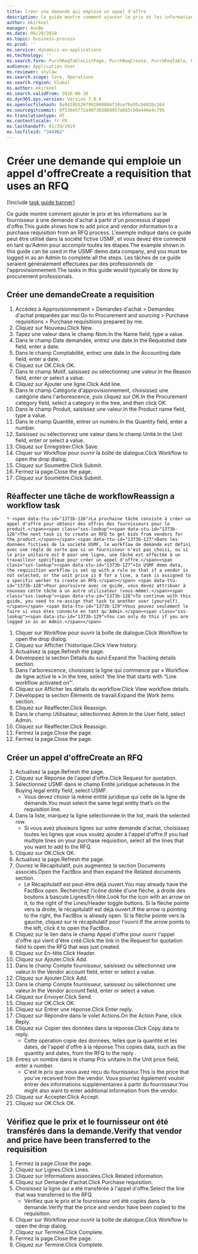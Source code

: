 ```yaml
---
title: Créer une demande qui emploie un appel d'offre
description: Ce guide montre comment ajouter le prix et les informations sur le fournisseur à une demande d'achat à partir d'un processus d'appel d'offre.
author: mkirknel
manager: AnnBe
ms.date: 08/29/2018
ms.topic: business-process
ms.prod: ''
ms.service: dynamics-ax-applications
ms.technology: ''
ms.search.form: PurchReqTableListPage, PurchReqCreate, PurchReqTable, PurchReqLineRelatedDocuments, EcoResCategorySingleLookup, PurchReqWorkflowDropDialog, WorkflowSubmitDialog, WorkflowStatus, WorkflowWorkItemActionDialog, WorkflowUserListLookup, PurchReqCopyRFQ, SysDataAreaSelectLookup, PurchRFQCaseTable, PurchRFQEditLines, PurchRFQReplyTable, UnitOfMeasureLookup
audience: Application User
ms.reviewer: shylaw
ms.search.scope: Core, Operations
ms.search.region: Global
ms.author: mkirknel
ms.search.validFrom: 2016-06-30
ms.dyn365.ops.version: Version 7.0.0
ms.openlocfilehash: 8a9418b526f992008086f10ce78e95cb682bc164
ms.sourcegitcommit: 0f530e5f72a40f383868957a6b5cb0e446e4c795
ms.translationtype: HT
ms.contentlocale: fr-FR
ms.lasthandoff: 01/29/2019
ms.locfileid: "344982"
---
```

# <a name="create-a-requisition-that-uses-an-rfq"></a><span data-ttu-id="1373b-103">Créer une demande qui emploie un appel d'offre</span><span class="sxs-lookup"><span data-stu-id="1373b-103">Create a requisition that uses an RFQ</span></span>

[!include [task guide banner](../../includes/task-guide-banner.md)]

<span data-ttu-id="1373b-104">Ce guide montre comment ajouter le prix et les informations sur le fournisseur à une demande d'achat à partir d'un processus d'appel d'offre.</span><span class="sxs-lookup"><span data-stu-id="1373b-104">This guide shows how to add price and vendor information to a purchase requisition from an RFQ process.</span></span> <span data-ttu-id="1373b-105">L'exemple indiqué dans ce guide peut être utilisé dans la société fictive USMF, et vous devez être connecté en tant qu'Admin pour accomplir toutes les étapes.</span><span class="sxs-lookup"><span data-stu-id="1373b-105">The example shown in this guide can be used in the USMF demo data company, and you must be logged in as an Admin to complete all the steps.</span></span> <span data-ttu-id="1373b-106">Les tâches de ce guide seraient généralement effectuées par des professionnels de l'approvisionnement.</span><span class="sxs-lookup"><span data-stu-id="1373b-106">The tasks in this guide would typically be done by procurement professionals.</span></span>


## <a name="create-a-requisition"></a><span data-ttu-id="1373b-107">Créer une demande</span><span class="sxs-lookup"><span data-stu-id="1373b-107">Create a requisition</span></span>
1. <span data-ttu-id="1373b-108">Accédez à Approvisionnement > Demandes d'achat > Demandes d'achat préparées par moi.</span><span class="sxs-lookup"><span data-stu-id="1373b-108">Go to Procurement and sourcing > Purchase requisitions > Purchase requisitions prepared by me.</span></span>
2. <span data-ttu-id="1373b-109">Cliquez sur Nouveau.</span><span class="sxs-lookup"><span data-stu-id="1373b-109">Click New.</span></span>
3. <span data-ttu-id="1373b-110">Tapez une valeur dans le champ Nom.</span><span class="sxs-lookup"><span data-stu-id="1373b-110">In the Name field, type a value.</span></span>
4. <span data-ttu-id="1373b-111">Dans le champ Date demandée, entrez une date.</span><span class="sxs-lookup"><span data-stu-id="1373b-111">In the Requested date field, enter a date.</span></span>
5. <span data-ttu-id="1373b-112">Dans le champ Comptabilité, entrez une date.</span><span class="sxs-lookup"><span data-stu-id="1373b-112">In the Accounting date field, enter a date.</span></span>
6. <span data-ttu-id="1373b-113">Cliquez sur OK.</span><span class="sxs-lookup"><span data-stu-id="1373b-113">Click OK.</span></span>
7. <span data-ttu-id="1373b-114">Dans le champ Motif, saisissez ou sélectionnez une valeur.</span><span class="sxs-lookup"><span data-stu-id="1373b-114">In the Reason field, enter or select a value.</span></span>
8. <span data-ttu-id="1373b-115">Cliquez sur Ajouter une ligne.</span><span class="sxs-lookup"><span data-stu-id="1373b-115">Click Add line.</span></span>
9. <span data-ttu-id="1373b-116">Dans le champ Catégorie d'approvisionnement, choisissez une catégorie dans l'arborescence, puis cliquez sur OK.</span><span class="sxs-lookup"><span data-stu-id="1373b-116">In the Procurement category field, select a category in the tree, and then click OK.</span></span>
10. <span data-ttu-id="1373b-117">Dans le champ Produit, saisissez une valeur.</span><span class="sxs-lookup"><span data-stu-id="1373b-117">In the Product name field, type a value.</span></span>
11. <span data-ttu-id="1373b-118">Dans le champ Quantité, entrer un numéro.</span><span class="sxs-lookup"><span data-stu-id="1373b-118">In the Quantity field, enter a number.</span></span>
12. <span data-ttu-id="1373b-119">Saisissez ou sélectionnez une valeur dans le champ Unité.</span><span class="sxs-lookup"><span data-stu-id="1373b-119">In the Unit field, enter or select a value.</span></span>
13. <span data-ttu-id="1373b-120">Cliquez sur Enregistrer.</span><span class="sxs-lookup"><span data-stu-id="1373b-120">Click Save.</span></span>
14. <span data-ttu-id="1373b-121">Cliquer sur Workflow pour ouvrir la boîte de dialogue.</span><span class="sxs-lookup"><span data-stu-id="1373b-121">Click Workflow to open the drop dialog.</span></span>
15. <span data-ttu-id="1373b-122">Cliquez sur Soumettre.</span><span class="sxs-lookup"><span data-stu-id="1373b-122">Click Submit.</span></span>
16. <span data-ttu-id="1373b-123">Fermez la page.</span><span class="sxs-lookup"><span data-stu-id="1373b-123">Close the page.</span></span>
17. <span data-ttu-id="1373b-124">Cliquez sur Soumettre.</span><span class="sxs-lookup"><span data-stu-id="1373b-124">Click Submit.</span></span>

## <a name="reassign-a-workflow-task"></a><span data-ttu-id="1373b-125">Réaffecter une tâche de workflow</span><span class="sxs-lookup"><span data-stu-id="1373b-125">Reassign a workflow task</span></span>
    * <span data-ttu-id="1373b-126">La prochaine tâche consiste à créer un appel d'offre pour obtenir des offres des fournisseurs pour le produit.</span><span class="sxs-lookup"><span data-stu-id="1373b-126">The next task is to create an RFQ to get bids from vendors for the product.</span></span> <span data-ttu-id="1373b-127">Dans les données fictives de la société USMF, le workflow de demande est défini avec une règle de sorte que si un fournisseur n'est pas choisi, ou si le prix unitaire est 0 pour une ligne, une tâche est affectée à un travailleur spécifique pour créer un appel d'offre.</span><span class="sxs-lookup"><span data-stu-id="1373b-127">In USMF demo data, the requisition workflow is set up with a rule so that if a vendor is not selected, or the unit price is 0 for a line, a task is assigned to a specific worker to create an RFQ.</span></span> <span data-ttu-id="1373b-128">Pour poursuivre avec ce guide, vous devez attribuer à nouveau cette tâche à un autre utilisateur (vous-même).</span><span class="sxs-lookup"><span data-stu-id="1373b-128">To continue with this guide, you need to re-assign that task to another user (yourself).</span></span> <span data-ttu-id="1373b-129">Vous pouvez seulement le faire si vous êtes connecté en tant qu'Admin.</span><span class="sxs-lookup"><span data-stu-id="1373b-129">You can only do this if you are logged in as an Admin.</span></span>  
1. <span data-ttu-id="1373b-130">Cliquer sur Workflow pour ouvrir la boîte de dialogue.</span><span class="sxs-lookup"><span data-stu-id="1373b-130">Click Workflow to open the drop dialog.</span></span>
2. <span data-ttu-id="1373b-131">Cliquez sur Afficher l'historique.</span><span class="sxs-lookup"><span data-stu-id="1373b-131">Click View history.</span></span>
3. <span data-ttu-id="1373b-132">Actualisez la page.</span><span class="sxs-lookup"><span data-stu-id="1373b-132">Refresh the page.</span></span>
4. <span data-ttu-id="1373b-133">Développez la section Détails du suivi.</span><span class="sxs-lookup"><span data-stu-id="1373b-133">Expand the Tracking details section.</span></span>
5. <span data-ttu-id="1373b-134">Dans l'arborescence, choisissez la ligne qui commence par « Workflow de ligne activé le ».</span><span class="sxs-lookup"><span data-stu-id="1373b-134">In the tree, select 'the line that starts with “Line workflow activated on”'.</span></span>
6. <span data-ttu-id="1373b-135">Cliquez sur Afficher les détails du workflow.</span><span class="sxs-lookup"><span data-stu-id="1373b-135">Click View workflow details.</span></span>
7. <span data-ttu-id="1373b-136">Développez la section Éléments de travail.</span><span class="sxs-lookup"><span data-stu-id="1373b-136">Expand the Work items section.</span></span>
8. <span data-ttu-id="1373b-137">Cliquez sur Réaffecter.</span><span class="sxs-lookup"><span data-stu-id="1373b-137">Click Reassign.</span></span>
9. <span data-ttu-id="1373b-138">Dans le champ Utilisateur, sélectionnez Admin.</span><span class="sxs-lookup"><span data-stu-id="1373b-138">In the User field, select Admin.</span></span>
10. <span data-ttu-id="1373b-139">Cliquez sur Réaffecter.</span><span class="sxs-lookup"><span data-stu-id="1373b-139">Click Reassign.</span></span>
11. <span data-ttu-id="1373b-140">Fermez la page.</span><span class="sxs-lookup"><span data-stu-id="1373b-140">Close the page.</span></span>
12. <span data-ttu-id="1373b-141">Fermez la page.</span><span class="sxs-lookup"><span data-stu-id="1373b-141">Close the page.</span></span>

## <a name="create-an-rfq"></a><span data-ttu-id="1373b-142">Créer un appel d'offre</span><span class="sxs-lookup"><span data-stu-id="1373b-142">Create an RFQ</span></span>
1. <span data-ttu-id="1373b-143">Actualisez la page.</span><span class="sxs-lookup"><span data-stu-id="1373b-143">Refresh the page.</span></span>
2. <span data-ttu-id="1373b-144">Cliquez sur Réponse de l'appel d'offre.</span><span class="sxs-lookup"><span data-stu-id="1373b-144">Click Request for quotation.</span></span>
3. <span data-ttu-id="1373b-145">Sélectionnez USMF dans le champ Entité juridique acheteuse.</span><span class="sxs-lookup"><span data-stu-id="1373b-145">In the Buying legal entity field, select USMF.</span></span>
    * <span data-ttu-id="1373b-146">Vous devez choisir la même entité juridique qui celle de la ligne de demande.</span><span class="sxs-lookup"><span data-stu-id="1373b-146">You must select the same legal entity that’s on the requisition line.</span></span>  
4. <span data-ttu-id="1373b-147">Dans la liste, marquez la ligne sélectionnée.</span><span class="sxs-lookup"><span data-stu-id="1373b-147">In the list, mark the selected row.</span></span>
    * <span data-ttu-id="1373b-148">Si vous avez plusieurs lignes sur votre demande d'achat, choisissez toutes les lignes que vous voulez ajouter à l'appel d'offre.</span><span class="sxs-lookup"><span data-stu-id="1373b-148">If you had multiple lines on your purchase requisition, select all the lines that you want to add to the RFQ.</span></span>  
5. <span data-ttu-id="1373b-149">Cliquez sur OK.</span><span class="sxs-lookup"><span data-stu-id="1373b-149">Click OK.</span></span>
6. <span data-ttu-id="1373b-150">Actualisez la page.</span><span class="sxs-lookup"><span data-stu-id="1373b-150">Refresh the page.</span></span>
7. <span data-ttu-id="1373b-151">Ouvrez le Récapitulatif, puis augmentez la section Documents associés.</span><span class="sxs-lookup"><span data-stu-id="1373b-151">Open the FactBox and then expand the Related documents section.</span></span>
    * <span data-ttu-id="1373b-152">Le Récapitulatif est peut-être déjà ouvert.</span><span class="sxs-lookup"><span data-stu-id="1373b-152">You may already have the FactBox open.</span></span> <span data-ttu-id="1373b-153">Recherchez l'icône dotée d'une flèche, à droite des boutons à bascule Lignes/En-tête.</span><span class="sxs-lookup"><span data-stu-id="1373b-153">Look for the icon with an arrow on it, to the right of the Lines/Header toggle buttons.</span></span> <span data-ttu-id="1373b-154">Si la flèche pointe vers la droite, le récapitulatif est déjà ouvert.</span><span class="sxs-lookup"><span data-stu-id="1373b-154">If the arrow is pointing to the right, the FactBox is already open.</span></span> <span data-ttu-id="1373b-155">Si la flèche pointe vers la gauche, cliquez sur le récapitulatif pour l'ouvrir.</span><span class="sxs-lookup"><span data-stu-id="1373b-155">If the arrow points to the left, click it to open the FactBox.</span></span>  
8. <span data-ttu-id="1373b-156">Cliquez sur le lien dans le champ Appel d'offre pour ouvrir l'appel d'offre qui vient d'être créé.</span><span class="sxs-lookup"><span data-stu-id="1373b-156">Click the link in the Request for quotation field to open the RFQ that was just created.</span></span>
9. <span data-ttu-id="1373b-157">Cliquez sur En-tête.</span><span class="sxs-lookup"><span data-stu-id="1373b-157">Click Header.</span></span>
10. <span data-ttu-id="1373b-158">Cliquez sur Ajouter.</span><span class="sxs-lookup"><span data-stu-id="1373b-158">Click Add.</span></span>
11. <span data-ttu-id="1373b-159">Dans le champ Compte fournisseur, saisissez ou sélectionnez une valeur.</span><span class="sxs-lookup"><span data-stu-id="1373b-159">In the Vendor account field, enter or select a value.</span></span>
12. <span data-ttu-id="1373b-160">Cliquez sur Ajouter.</span><span class="sxs-lookup"><span data-stu-id="1373b-160">Click Add.</span></span>
13. <span data-ttu-id="1373b-161">Dans le champ Compte fournisseur, saisissez ou sélectionnez une valeur.</span><span class="sxs-lookup"><span data-stu-id="1373b-161">In the Vendor account field, enter or select a value.</span></span>
14. <span data-ttu-id="1373b-162">Cliquez sur Envoyer.</span><span class="sxs-lookup"><span data-stu-id="1373b-162">Click Send.</span></span>
15. <span data-ttu-id="1373b-163">Cliquez sur OK.</span><span class="sxs-lookup"><span data-stu-id="1373b-163">Click OK.</span></span>
16. <span data-ttu-id="1373b-164">Cliquez sur Entrer une réponse.</span><span class="sxs-lookup"><span data-stu-id="1373b-164">Click Enter reply.</span></span>
17. <span data-ttu-id="1373b-165">Cliquez sur Répondre dans le volet Actions.</span><span class="sxs-lookup"><span data-stu-id="1373b-165">On the Action Pane, click Reply.</span></span>
18. <span data-ttu-id="1373b-166">Cliquez sur Copier des données dans la réponse.</span><span class="sxs-lookup"><span data-stu-id="1373b-166">Click Copy data to reply.</span></span>
    * <span data-ttu-id="1373b-167">Cette opération copie des données, telles que la quantité et les dates, de l'appel d'offre à la réponse.</span><span class="sxs-lookup"><span data-stu-id="1373b-167">This copies data, such as the quantity and dates, from the RFQ to the reply .</span></span>  
19. <span data-ttu-id="1373b-168">Entrez un nombre dans le champ Prix unitaire.</span><span class="sxs-lookup"><span data-stu-id="1373b-168">In the Unit price field, enter a number.</span></span>
    * <span data-ttu-id="1373b-169">C'est le prix que vous avez reçu du fournisseur.</span><span class="sxs-lookup"><span data-stu-id="1373b-169">This is the price that you’ve received from the vendor.</span></span> <span data-ttu-id="1373b-170">Vous pourriez également vouloir entrer des informations supplémentaires à partir du fournisseur.</span><span class="sxs-lookup"><span data-stu-id="1373b-170">You might also want to enter additional information from the vendor.</span></span>  
20. <span data-ttu-id="1373b-171">Cliquez sur Accepter.</span><span class="sxs-lookup"><span data-stu-id="1373b-171">Click Accept.</span></span>
21. <span data-ttu-id="1373b-172">Cliquez sur OK.</span><span class="sxs-lookup"><span data-stu-id="1373b-172">Click OK.</span></span>

## <a name="verify-that-vendor-and-price-have-been-transferred-to-the-requisition"></a><span data-ttu-id="1373b-173">Vérifiez que le prix et le fournisseur ont été transférés dans la demande.</span><span class="sxs-lookup"><span data-stu-id="1373b-173">Verify that vendor and price have been transferred to the requisition</span></span>
1. <span data-ttu-id="1373b-174">Fermez la page.</span><span class="sxs-lookup"><span data-stu-id="1373b-174">Close the page.</span></span>
2. <span data-ttu-id="1373b-175">Cliquez sur Lignes.</span><span class="sxs-lookup"><span data-stu-id="1373b-175">Click Lines.</span></span>
3. <span data-ttu-id="1373b-176">Cliquez sur Informations associées.</span><span class="sxs-lookup"><span data-stu-id="1373b-176">Click Related information.</span></span>
4. <span data-ttu-id="1373b-177">Cliquez sur Demande d'achat.</span><span class="sxs-lookup"><span data-stu-id="1373b-177">Click Purchase requisition.</span></span>
5. <span data-ttu-id="1373b-178">Choisissez la ligne qui a été transférée à l'appel d'offre.</span><span class="sxs-lookup"><span data-stu-id="1373b-178">Select the line that was transferred to the RFQ.</span></span>
    * <span data-ttu-id="1373b-179">Vérifiez que le prix et le fournisseur ont été copiés dans la demande.</span><span class="sxs-lookup"><span data-stu-id="1373b-179">Verify that the price and vendor have been copied to the requisition.</span></span>  
6. <span data-ttu-id="1373b-180">Cliquer sur Workflow pour ouvrir la boîte de dialogue.</span><span class="sxs-lookup"><span data-stu-id="1373b-180">Click Workflow to open the drop dialog.</span></span>
7. <span data-ttu-id="1373b-181">Cliquez sur Terminé.</span><span class="sxs-lookup"><span data-stu-id="1373b-181">Click Complete.</span></span>
8. <span data-ttu-id="1373b-182">Fermez la page.</span><span class="sxs-lookup"><span data-stu-id="1373b-182">Close the page.</span></span>
9. <span data-ttu-id="1373b-183">Cliquez sur Terminé.</span><span class="sxs-lookup"><span data-stu-id="1373b-183">Click Complete.</span></span>

